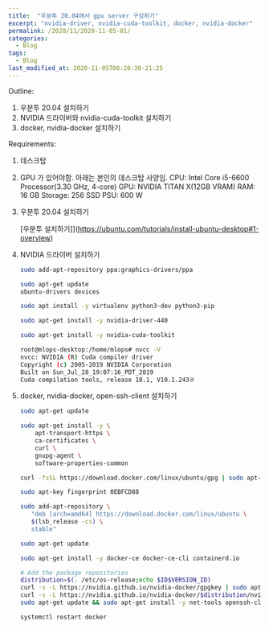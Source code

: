 ```yaml
---
title:  "우분투 20.04에서 gpu server 구성하기"
excerpt: "nvidia-driver, nvidia-cuda-toolkit, docker, nvidia-docker"
permalink: /2020/11/2020-11-05-01/
categories:
  - Blog
tags:
  - Blog
last_modified_at: 2020-11-05T08:20:30-21:25
---
```


Outline:

1. 우분투 20.04 설치하기
2. NVIDIA 드라이버와 nvidia-cuda-toolkit 설치하기
3. docker, nvidia-docker 설치하기

Requirements:

1. 데스크탑
2. GPU 가 있어야함. 아래는 본인의 데스크탑 사양임.
  CPU: Intel Core i5-6600 Processor(3.30 GHz, 4-core)
  GPU: NVIDIA TITAN X(12GB VRAM)
  RAM: 16 GB
  Storage: 256 SSD
  PSU: 600 W

1. 우분투 20.04 설치하기

    [우분투 설치하기]](https://ubuntu.com/tutorials/install-ubuntu-desktop#1-overview)

2. NVIDIA 드라이버 설치하기

    ```bash
    sudo add-apt-repository ppa:graphics-drivers/ppa

    ```

    ```bash
    sudo apt-get update
    ubuntu-drivers devices

    ```

    ```bash
    sudo apt install -y virtualenv python3-dev python3-pip

    ```

    ```bash
    sudo apt-get install -y nvidia-driver-440

    ```

    ```bash
    sudo apt-get install -y nvidia-cuda-toolkit

    ```

    ```bash
    root@mlops-desktop:/home/mlops# nvcc -V
    nvcc: NVIDIA (R) Cuda compiler driver
    Copyright (c) 2005-2019 NVIDIA Corporation
    Built on Sun_Jul_28_19:07:16_PDT_2019
    Cuda compilation tools, release 10.1, V10.1.243ㄹ
    ```

3. docker, nvidia-docker, open-ssh-client 설치하기

    ```bash
    sudo apt-get update

    sudo apt-get install -y \
        apt-transport-https \
        ca-certificates \
        curl \
        gnupg-agent \
        software-properties-common

    curl -fsSL https://download.docker.com/linux/ubuntu/gpg | sudo apt-key add -

    sudo apt-key fingerprint 0EBFCD88

    sudo add-apt-repository \
       "deb [arch=amd64] https://download.docker.com/linux/ubuntu \
       $(lsb_release -cs) \
       stable"

    ```

    ```bash
    sudo apt-get update

    sudo apt-get install -y docker-ce docker-ce-cli containerd.io

    # Add the package repositories
    distribution=$(. /etc/os-release;echo $ID$VERSION_ID)
    curl -s -L https://nvidia.github.io/nvidia-docker/gpgkey | sudo apt-key add -
    curl -s -L https://nvidia.github.io/nvidia-docker/$distribution/nvidia-docker.list | sudo tee /etc/apt/sources.list.d/nvidia-docker.list
    sudo apt-get update && sudo apt-get install -y net-tools openssh-client nvidia-container-toolkit

    systemctl restart docker

    ```